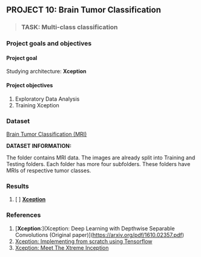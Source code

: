 ## PROJECT 10: Brain Tumor Classification

> ### TASK: Multi-class classification

### Project goals and objectives

#### Project goal

Studying architecture: **Xception**


#### Project objectives

1. Exploratory Data Analysis
2. Training Xception


### Dataset

[Brain Tumor Classification (MRI)](https://www.kaggle.com/sartajbhuvaji/brain-tumor-classification-mri)

**DATASET INFORMATION:**

The folder contains MRI data. The images are already split into Training and Testing folders.
Each folder has more four subfolders. These folders have MRIs of respective tumor classes.

### Results

1. [ ] [**Xception**]()

### References

1. [**Xception**:](Xception: Deep Learning with Depthwise Separable Convolutions (Original paper)](https://arxiv.org/pdf/1610.02357.pdf)
2. [Xception: Implementing from scratch using Tensorflow](https://towardsdatascience.com/xception-from-scratch-using-tensorflow-even-better-than-inception-940fb231ced9)
3. [Xception: Meet The Xtreme Inception](https://towardsdatascience.com/xception-meet-the-xtreme-inception-db569755f4d6)
